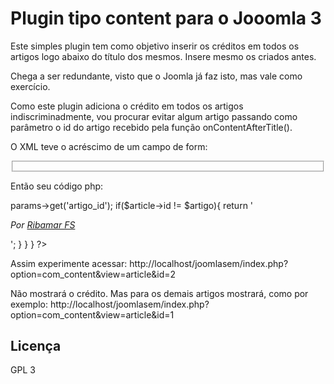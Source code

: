 # Plugin tipo content para o Jooomla 3

Este simples plugin tem como objetivo inserir os créditos em todos os artigos logo abaixo do título dos mesmos.
Insere mesmo os criados antes.

Chega a ser redundante, visto que o Joomla já faz isto, mas vale como exercício.

Como este plugin adiciona o crédito em todos os artigos indiscriminadmente, vou procurar evitar algum artigo passando como parâmetro o id do artigo recebido pela função onContentAfterTitle().

O XML teve o acréscimo de um campo de form:
	<config>
		<fields name="params">
			<fieldset name="basic">
				<field
					name="artigo_id"
					type="text"
					label="Artigo"
					description="ID do Artigo"
                    default="2"
				/>
            </fieldset>
        </fields>
    </config>


Então seu código php:
<?php

// no direct access
defined('_JEXEC') or die;

class plgContentCredit extends JPlugin{
    public function onContentAfterTitle($context, &$article, &$params, $limitstart){

        $artigo = $this->params->get('artigo_id');

        if($article->id != $artigo){
            return '<p><i>Por <a href="http://ribafs.org" target="_blank">Ribamar FS</a></i></p>';
        }
    }
}

?>

Assim experimente acessar:
http://localhost/joomlasem/index.php?option=com_content&view=article&id=2

Não mostrará o crédito. Mas para os demais artigos mostrará, como por exemplo:
http://localhost/joomlasem/index.php?option=com_content&view=article&id=1

## Licença

GPL 3
